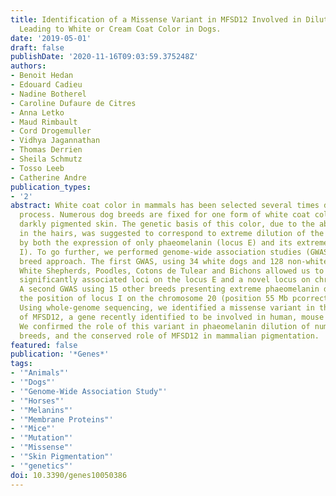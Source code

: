 ```yaml
---
title: Identification of a Missense Variant in MFSD12 Involved in Dilution of Phaeomelanin
  Leading to White or Cream Coat Color in Dogs.
date: '2019-05-01'
draft: false
publishDate: '2020-11-16T09:03:59.375248Z'
authors:
- Benoit Hedan
- Edouard Cadieu
- Nadine Botherel
- Caroline Dufaure de Citres
- Anna Letko
- Maud Rimbault
- Cord Drogemuller
- Vidhya Jagannathan
- Thomas Derrien
- Sheila Schmutz
- Tosso Leeb
- Catherine Andre
publication_types:
- '2'
abstract: White coat color in mammals has been selected several times during the domestication
  process. Numerous dog breeds are fixed for one form of white coat color that involves
  darkly pigmented skin. The genetic basis of this color, due to the absence of pigment
  in the hairs, was suggested to correspond to extreme dilution of the phaeomelanin,
  by both the expression of only phaeomelanin (locus E) and its extreme dilution (locus
  I). To go further, we performed genome-wide association studies (GWAS) using a multiple
  breed approach. The first GWAS, using 34 white dogs and 128 non-white dogs, including
  White Shepherds, Poodles, Cotons de Tulear and Bichons allowed us to identify two
  significantly associated loci on the locus E and a novel locus on chromosome 20.
  A second GWAS using 15 other breeds presenting extreme phaeomelanin dilution confirmed
  the position of locus I on the chromosome 20 (position 55 Mb pcorrected = 6 x 10(-13)).
  Using whole-genome sequencing, we identified a missense variant in the first exon
  of MFSD12, a gene recently identified to be involved in human, mouse and horse pigmentation.
  We confirmed the role of this variant in phaeomelanin dilution of numerous canine
  breeds, and the conserved role of MFSD12 in mammalian pigmentation.
featured: false
publication: '*Genes*'
tags:
- '"Animals"'
- '"Dogs"'
- '"Genome-Wide Association Study"'
- '"Horses"'
- '"Melanins"'
- '"Membrane Proteins"'
- '"Mice"'
- '"Mutation"'
- '"Missense"'
- '"Skin Pigmentation"'
- '"genetics"'
doi: 10.3390/genes10050386
---
```


